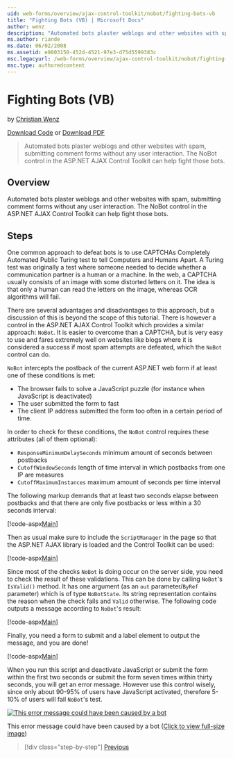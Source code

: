 ```yaml
---
uid: web-forms/overview/ajax-control-toolkit/nobot/fighting-bots-vb
title: "Fighting Bots (VB) | Microsoft Docs"
author: wenz
description: "Automated bots plaster weblogs and other websites with spam, submitting comment forms without any user interaction. The NoBot control in the ASP.NET AJAX Con..."
ms.author: riande
ms.date: 06/02/2008
ms.assetid: e9803150-452d-4521-97e3-d75d5599383c
msc.legacyurl: /web-forms/overview/ajax-control-toolkit/nobot/fighting-bots-vb
msc.type: authoredcontent
---
```

# Fighting Bots (VB)

by [Christian Wenz](https://github.com/wenz)

[Download Code](http://download.microsoft.com/download/9/3/f/93f8daea-bebd-4821-833b-95205389c7d0/NoBot0.vb.zip) or [Download PDF](http://download.microsoft.com/download/b/6/a/b6ae89ee-df69-4c87-9bfb-ad1eb2b23373/nobot0VB.pdf)

> Automated bots plaster weblogs and other websites with spam, submitting comment forms without any user interaction. The NoBot control in the ASP.NET AJAX Control Toolkit can help fight those bots.


## Overview

Automated bots plaster weblogs and other websites with spam, submitting comment forms without any user interaction. The NoBot control in the ASP.NET AJAX Control Toolkit can help fight those bots.

## Steps

One common approach to defeat bots is to use CAPTCHAs Completely Automated Public Turing test to tell Computers and Humans Apart. A Turing test was originally a test where someone needed to decide whether a communication partner is a human or a machine. In the web, a CAPTCHA usually consists of an image with some distorted letters on it. The idea is that only a human can read the letters on the image, whereas OCR algorithms will fail.

There are several advantages and disadvantages to this approach, but a discussion of this is beyond the scope of this tutorial. There is however a control in the ASP.NET AJAX Control Toolkit which provides a similar approach: `NoBot`. It is easier to overcome than a CAPTCHA, but is very easy to use and fares extremely well on websites like blogs where it is considered a success if most spam attempts are defeated, which the `NoBot` control can do.

`NoBot` intercepts the postback of the current ASP.NET web form if at least one of these conditions is met:

- The browser fails to solve a JavaScript puzzle (for instance when JavaScript is deactivated)
- The user submitted the form to fast
- The client IP address submitted the form too often in a certain period of time.

In order to check for these conditions, the `NoBot` control requires these attributes (all of them optional):

- `ResponseMinimumDelaySeconds` minimum amount of seconds between postbacks
- `CutoffWindowSeconds` length of time interval in which postbacks from one IP are measures
- `CutoffMaximumInstances` maximum amount of seconds per time interval

The following markup demands that at least two seconds elapse between postbacks and that there are only five postbacks or less within a 30 seconds interval:

[!code-aspx[Main](fighting-bots-vb/samples/sample1.aspx)]

Then as usual make sure to include the `ScriptManager` in the page so that the ASP.NET AJAX library is loaded and the Control Toolkit can be used:

[!code-aspx[Main](fighting-bots-vb/samples/sample2.aspx)]

Since most of the checks `NoBot` is doing occur on the server side, you need to check the result of these validations. This can be done by calling `NoBot`'s `IsValid()` method. It has one argument (as an `out` parameter/`ByRef` parameter) which is of type `NoBotState`. Its string representation contains the reason when the check fails and `Valid` otherwise. The following code outputs a message according to `NoBot`'s result:

[!code-aspx[Main](fighting-bots-vb/samples/sample3.aspx)]

Finally, you need a form to submit and a label element to output the message, and you are done!

[!code-aspx[Main](fighting-bots-vb/samples/sample4.aspx)]

When you run this script and deactivate JavaScript or submit the form within the first two seconds or submit the form seven times within thirty seconds, you will get an error message. However use this control wisely, since only about 90-95% of users have JavaScript activated, therefore 5-10% of users will fail `NoBot`'s test.


[![This error message could have been caused by a bot](fighting-bots-vb/_static/image2.png)](fighting-bots-vb/_static/image1.png)

This error message could have been caused by a bot ([Click to view full-size image](fighting-bots-vb/_static/image3.png))

> [!div class="step-by-step"]
> [Previous](fighting-bots-cs.md)
